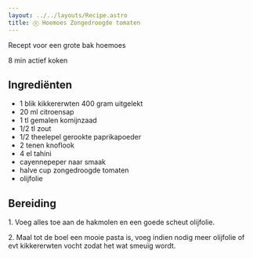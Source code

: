 ```yaml
---
layout: ../../layouts/Recipe.astro
title: Ⓥ Hoemoes Zongedroogde tomaten
---
```



R﻿ecept voor een grote bak hoemoes

8 m﻿in actief koken  



## Ingrediënten

* 1﻿ blik kikkererwten 400 gram uitgelekt
* 2﻿0 ml citroensap
* 1﻿ tl gemalen komijnzaad
* 1﻿/2 tl zout
* 1﻿/2 theelepel gerookte paprikapoeder
* 2﻿ tenen knoflook
* 4﻿ el tahini
* c﻿ayennepeper naar smaak
* h﻿alve cup zongedroogde tomaten
* o﻿lijfolie

## Bereiding

1﻿. Voeg alles toe aan de hakmolen en een goede scheut olijfolie.  

2﻿. Maal tot de boel een mooie pasta is, voeg indien nodig meer olijfolie of evt kikkererwten vocht zodat het wat smeuïg wordt.